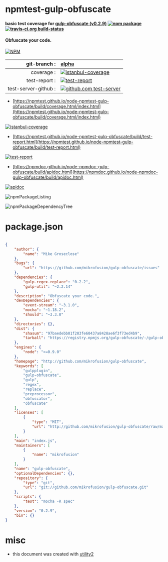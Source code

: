 # npmtest-gulp-obfuscate

#### basic test coverage for  [gulp-obfuscate (v0.2.9)](http://github.com/mikrofusion/gulp-obfuscate)  [![npm package](https://img.shields.io/npm/v/npmtest-gulp-obfuscate.svg?style=flat-square)](https://www.npmjs.org/package/npmtest-gulp-obfuscate) [![travis-ci.org build-status](https://api.travis-ci.org/npmtest/node-npmtest-gulp-obfuscate.svg)](https://travis-ci.org/npmtest/node-npmtest-gulp-obfuscate)

#### Obfuscate your code.

[![NPM](https://nodei.co/npm/gulp-obfuscate.png?downloads=true&downloadRank=true&stars=true)](https://www.npmjs.com/package/gulp-obfuscate)

| git-branch : | [alpha](https://github.com/npmtest/node-npmtest-gulp-obfuscate/tree/alpha)|
|--:|:--|
| coverage : | [![istanbul-coverage](https://npmtest.github.io/node-npmtest-gulp-obfuscate/build/coverage.badge.svg)](https://npmtest.github.io/node-npmtest-gulp-obfuscate/build/coverage.html/index.html)|
| test-report : | [![test-report](https://npmtest.github.io/node-npmtest-gulp-obfuscate/build/test-report.badge.svg)](https://npmtest.github.io/node-npmtest-gulp-obfuscate/build/test-report.html)|
| test-server-github : | [![github.com test-server](https://npmtest.github.io/node-npmtest-gulp-obfuscate/GitHub-Mark-32px.png)](https://npmtest.github.io/node-npmtest-gulp-obfuscate/build/app/index.html) | | build-artifacts : | [![build-artifacts](https://npmtest.github.io/node-npmtest-gulp-obfuscate/glyphicons_144_folder_open.png)](https://github.com/npmtest/node-npmtest-gulp-obfuscate/tree/gh-pages/build)|

- [https://npmtest.github.io/node-npmtest-gulp-obfuscate/build/coverage.html/index.html](https://npmtest.github.io/node-npmtest-gulp-obfuscate/build/coverage.html/index.html)

[![istanbul-coverage](https://npmtest.github.io/node-npmtest-gulp-obfuscate/build/screenCapture.buildCi.browser.%252Ftmp%252Fbuild%252Fcoverage.lib.html.png)](https://npmtest.github.io/node-npmtest-gulp-obfuscate/build/coverage.html/index.html)

- [https://npmtest.github.io/node-npmtest-gulp-obfuscate/build/test-report.html](https://npmtest.github.io/node-npmtest-gulp-obfuscate/build/test-report.html)

[![test-report](https://npmtest.github.io/node-npmtest-gulp-obfuscate/build/screenCapture.buildCi.browser.%252Ftmp%252Fbuild%252Ftest-report.html.png)](https://npmtest.github.io/node-npmtest-gulp-obfuscate/build/test-report.html)

- [https://npmdoc.github.io/node-npmdoc-gulp-obfuscate/build/apidoc.html](https://npmdoc.github.io/node-npmdoc-gulp-obfuscate/build/apidoc.html)

[![apidoc](https://npmdoc.github.io/node-npmdoc-gulp-obfuscate/build/screenCapture.buildCi.browser.%252Ftmp%252Fbuild%252Fapidoc.html.png)](https://npmdoc.github.io/node-npmdoc-gulp-obfuscate/build/apidoc.html)

![npmPackageListing](https://npmtest.github.io/node-npmtest-gulp-obfuscate/build/screenCapture.npmPackageListing.svg)

![npmPackageDependencyTree](https://npmtest.github.io/node-npmtest-gulp-obfuscate/build/screenCapture.npmPackageDependencyTree.svg)



# package.json

```json

{
    "author": {
        "name": "Mike Groseclose"
    },
    "bugs": {
        "url": "https://github.com/mikrofusion/gulp-obfuscate/issues"
    },
    "dependencies": {
        "gulp-regex-replace": "0.2.2",
        "gulp-util": "~2.2.14"
    },
    "description": "Obfuscate your code.",
    "devDependencies": {
        "event-stream": "~3.1.0",
        "mocha": "~1.18.2",
        "should": "~3.3.0"
    },
    "directories": {},
    "dist": {
        "shasum": "97baedebb01f203fe60437a8428ae6f3f73ed4b9",
        "tarball": "https://registry.npmjs.org/gulp-obfuscate/-/gulp-obfuscate-0.2.9.tgz"
    },
    "engines": {
        "node": ">=0.9.0"
    },
    "homepage": "http://github.com/mikrofusion/gulp-obfuscate",
    "keywords": [
        "gulpplugin",
        "gulp-obfuscate",
        "gulp",
        "regex",
        "replace",
        "preprocessor",
        "obfuscator",
        "obfuscate"
    ],
    "licenses": [
        {
            "type": "MIT",
            "url": "http://github.com/mikrofusion/gulp-obfuscate/raw/master/LICENSE"
        }
    ],
    "main": "index.js",
    "maintainers": [
        {
            "name": "mikrofusion"
        }
    ],
    "name": "gulp-obfuscate",
    "optionalDependencies": {},
    "repository": {
        "type": "git",
        "url": "git://github.com/mikrofusion/gulp-obfuscate.git"
    },
    "scripts": {
        "test": "mocha -R spec"
    },
    "version": "0.2.9",
    "bin": {}
}
```



# misc
- this document was created with [utility2](https://github.com/kaizhu256/node-utility2)
